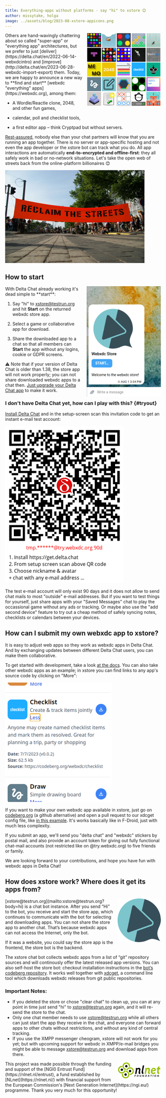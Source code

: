```yaml
---
title: Everything-apps without platforms - say "hi" to xstore 😊
author: missytake, holga
image: ../assets/blog/2023-08-xstore-appicons.png
---
```



<img src="../assets/blog/2023-08-xstore-appicons.png" width="240" style="float:right; margin-left: 1em;" />  
Others are hand-wavingly chattering about so called "super-app" or "everything app" architectures, 
but we prefer to just [deliver](https://delta.chat/en/2022-06-14-webxdcintro)
and [improve](http://delta.chat/en/2023-06-28-webxdc-import-export) them.
Today, we are happy to announce a new way to **find and start** 
[webxdc "everything" apps](https://webxdc.org), among them: 

- A Wordle/Reactle clone, 2048, and other fun games,

- calendar, poll and checklist tools,

- a first editor app – think Cryptpad but without servers. 

[Rest-assured](https://delta.chat/en/2023-05-22-webxdc-security), 
nobody else than your chat partners will know 
that you are running an app together.
There is no server or app-specific hosting and
not even the app developer or the xstore bot can track what you do. 
All app interactions are automatically **end-to-encrypted
and offline-first**: they all safely work in bad or no-network situations. 
Let's take the open web of streets back from the online-platform billionaires 😊

<img alt="A photograph of a bicycle gathering, with a banner saying 'reclaim the streets'." src="../assets/blog/reclaim-the-streets.jpg" style="max-height:300px;" />  

## How to start

<img src="../assets/blog/2023-08-xstore-start.png" width="240" style="float:right; margin-left:1em;" />  
With Delta Chat already working it's dead simple to **start**:

1. Say "hi" to [xstore@testrun.org](mailto:xstore@testrun.org?body=hi)
   and hit **Start** on the returned webxdc store app. 

2. Select a game or collaborative app for download.

3. Share the downloaded app to a chat so that all members 
   can **Start** the app without any logins, cookie or GDPR screens.

⚠️  Note that if your version of Delta Chat is older than 1.38,
the store app will not work properly;
you can not share downloaded webxdc apps to a chat then.
[Just upgrade your Delta Chat app](download)
to make it work.

### I don't have Delta Chat yet, how can I play with this?  {#tryout}

[Install Delta Chat](https://get.delta.chat) and in the setup-screen 
scan this invitation code to get an instant e-mail test account: 

[![A QR invite code to get a limited e-mail account at try.webxdc.org.](../assets/blog/try-webxdc-token.png)](DCACCOUNT:https://mailadm.try.webxdc.org/?t=90d_f7v5c5xrtntpkqe&n=try90d)

The test e-mail account will only exist 90 days
and it does not allow to send chat mails to most "outside" e-mail addresses. 
But if you want to test things for yourself,
just share apps with your "Saved Messages" chat to play
the occassional game without any ads or tracking. 
Or maybe also use the "add second device" feature 
to try out a cheap method of safely syncing notes, 
checklists or calendars between your devices.


## How can I submit my own webxdc app to xstore?

It is easy to adjust web apps
so they work as webxdc apps in Delta Chat.
And by exchanging updates between different Delta Chat users,
you can make them collaborative.

To get started with development,
take a look [at the docs](https://docs.webxdc.org/).
You can also take other webxdc apps as an example;
in xstore you can find links to any app's source code
by clicking on "More":

![Details of the checklist app, it shows a description, date, file size, and link to source code.](../assets/blog/2023-08-xstore-more.png)

If you want to make your own webxdc app available in xstore,
just go on [codeberg.org](https://codeberg.org/webxdc/xdcget)
(a github alternative)
and open a pull request to our xdcget config file,
like [in this example](https://codeberg.org/webxdc/xdcget/pulls/50).
It's works basically like in F-Droid,
just with much less complexity.

If you submit an app,
we'll send you "delta chat" and "webxdc" stickers by postal mail,
and also provide an account token
for giving out fully functional chat-mail accounts
(not restricted like on @try.webxdc.org)
to five friends or family.

We are looking forward to your contributions,
and hope you have fun with webxdc apps in Delta Chat!


## How does xstore work? Where does it get its apps from? 

<img src="../assets/logos/store.png" width="140" style="float:right; margin-left:1em;" />  
[xstore@testrun.org](mailto:xstore@testrun.org?body=hi) is a chat bot instance.
After you send “Hi” to the bot,
you receive and start the store app,
which continues to communicate with the bot
for selecting and downloading apps.
You can not share the store app
to another chat.
That’s because
webxdc apps can not access the Internet,
only the bot.

If it was a website,
you could say
the store app is the frontend,
the store bot is the backend.

The xstore chat bot
collects webxdc apps from a list of “git” repository sources
and will continously offer the latest released app versions.
You can also self-host the store bot:
checkout installation instructions
in the [bot’s codeberg repository](https://codeberg.org/webxdc/store/).
It works well together with [xdcget](https://codeberg.org/webxdc/xdcget/),
a command line tool
which downloads webxdc releases
from git public repositories. 

### Important Notes:

- If you deleted the store or
  chose "clear chat" to clean up,
  you can at any point in time just send "hi"
  to [xstore@testrun.org](mailto:xstore@testrun.org?body=hi) again,
  and it will re-send the store to the chat.
- Only one chat member needs to use xstore@testrun.org while
all others can just start the app they receive in the chat, 
and everyone can forward apps to other chats without restrictions,
and without any kind of central tracking. 
- If you use the XMPP messenger cheogram,
  xstore will not work for you yet;
  but with upcoming support for webxdc in XMPP/e-mail bridges
  you might be able to message [xstore@testrun.org](mailto:xstore@testrun.org?body=hi)
  and download apps from there.

<img alt="NLNet Logo" src="../assets/logos/logo_nlnet.svg" width="140" style="float:right; margin-left:1em;" />  
This project was made possible
through the funding and support
of the [NGI0 Entrust Fund](https://nlnet.nl/entrust),
a fund established by [NLnet](https://nlnet.nl/)
with financial support
from the European Commission's [Next Generation Internet](https://ngi.eu/) programme.
Thank you very much for this opportunity!

